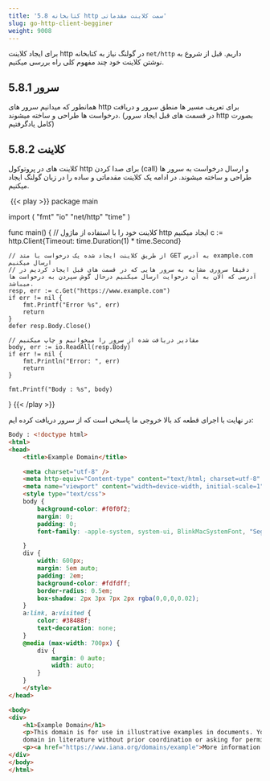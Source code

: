 ```yaml
---
title: '5.8 کتابخانه http سمت کلاینت مقدماتی'
slug: go-http-client-begginer
weight: 9008
---
```



برای ایجاد کلاینت http در گولنگ نیاز به کتابخانه `net/http` داریم.
قبل از شروع به نوشتن کلاینت خود چند مفهوم کلی راه بررسی میکنیم.
##  5.8.1 سرور
همانطور که میدانیم سرور های http برای تعریف مسیر ها منطق سرور و دریافت درخواست ها طراحی و ساخته میشوند.
(در قسمت های قبل ایجاد سرور http بصورت کامل یادگرفتیم)
## 5.8.2 کلاینت
کلاینت های در پروتوکول http برای صدا کردن (call) و ارسال درخواست به سرور ها طراحی و ساخته میشوند.
در ادامه یک کلاینت مقدماتی و ساده را در زبان گولنگ ایجاد میکنیم.

‍‍
{{< play >}}
package main

import (
	"fmt"
	"io"
	"net/http"
	"time"
)

func main() {
	// کلاینت خود را با استفاده از ماژول http ایجاد میکنیم
	c := http.Client{Timeout: time.Duration(1) * time.Second}

	// از طریق کلاینت ایجاد شده یک درخواست با متد GET به آدرس example.com ارسال میکنیم
	// دقیقا سروری مشابه به سرور هایی که در قسمت های قبل ایجاد کردیم در آدرسی که الان به آن درخوایت ارسال میکنیم درحال گوش سپردن به درخواست ها میباشد.
	resp, err := c.Get("https://www.example.com")
	if err != nil {
		fmt.Printf("Error %s", err)
		return
	}
	defer resp.Body.Close()
	
	// مقادیر دریافت شده از سرور را میخوانیم و چاپ میکنیم
	body, err := io.ReadAll(resp.Body)
	if err != nil {
		fmt.Println("Error: ", err)
		return
	}

	fmt.Printf("Body : %s", body)
}
{{< /play >}}

در نهایت با اجرای قطعه کد بالا خروجی ما پاسخی است که از سرور دریافت کرده ایم:
```html
Body : <!doctype html>
<html>
<head>
    <title>Example Domain</title>

    <meta charset="utf-8" />
    <meta http-equiv="Content-type" content="text/html; charset=utf-8" />
    <meta name="viewport" content="width=device-width, initial-scale=1" />
    <style type="text/css">
    body {
        background-color: #f0f0f2;
        margin: 0;
        padding: 0;
        font-family: -apple-system, system-ui, BlinkMacSystemFont, "Segoe UI", "Open Sans", "Helvetica Neue", Helvetica, Arial, sans-serif;

    }
    div {
        width: 600px;
        margin: 5em auto;
        padding: 2em;
        background-color: #fdfdff;
        border-radius: 0.5em;
        box-shadow: 2px 3px 7px 2px rgba(0,0,0,0.02);
    }
    a:link, a:visited {
        color: #38488f;
        text-decoration: none;
    }
    @media (max-width: 700px) {
        div {
            margin: 0 auto;
            width: auto;
        }
    }
    </style>
</head>

<body>
<div>
    <h1>Example Domain</h1>
    <p>This domain is for use in illustrative examples in documents. You may use this
    domain in literature without prior coordination or asking for permission.</p>
    <p><a href="https://www.iana.org/domains/example">More information...</a></p>
</div>
</body>
</html>
```
